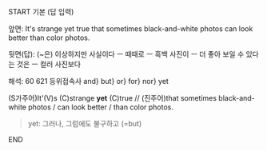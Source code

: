 START
기본 (답 입력)

앞면:
It's strange yet true that sometimes black-and-white photos can look better than color photos.


뒷면(답):
(~은) 이상하지만 사실이다 ㅡ 때때로 ㅡ 흑백 사진이 ㅡ 더 좋아 보일 수 있다는 것은 ㅡ 컬러 사진보다


해석:
60 621 등위접속사 and} but} or} for} nor} yet

(S가주어)It'(V)s (C)strange **yet** (C)true // (진주어)that sometimes black-and-white photos / can look better / than color photos.

> yet: 그러나, 그럼에도 불구하고 (=but)
<!--ID: 1695458034232-->
END